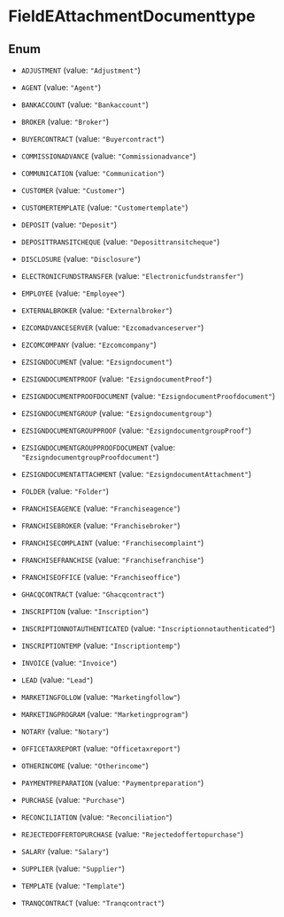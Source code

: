 

# FieldEAttachmentDocumenttype

## Enum


* `ADJUSTMENT` (value: `"Adjustment"`)

* `AGENT` (value: `"Agent"`)

* `BANKACCOUNT` (value: `"Bankaccount"`)

* `BROKER` (value: `"Broker"`)

* `BUYERCONTRACT` (value: `"Buyercontract"`)

* `COMMISSIONADVANCE` (value: `"Commissionadvance"`)

* `COMMUNICATION` (value: `"Communication"`)

* `CUSTOMER` (value: `"Customer"`)

* `CUSTOMERTEMPLATE` (value: `"Customertemplate"`)

* `DEPOSIT` (value: `"Deposit"`)

* `DEPOSITTRANSITCHEQUE` (value: `"Deposittransitcheque"`)

* `DISCLOSURE` (value: `"Disclosure"`)

* `ELECTRONICFUNDSTRANSFER` (value: `"Electronicfundstransfer"`)

* `EMPLOYEE` (value: `"Employee"`)

* `EXTERNALBROKER` (value: `"Externalbroker"`)

* `EZCOMADVANCESERVER` (value: `"Ezcomadvanceserver"`)

* `EZCOMCOMPANY` (value: `"Ezcomcompany"`)

* `EZSIGNDOCUMENT` (value: `"Ezsigndocument"`)

* `EZSIGNDOCUMENTPROOF` (value: `"EzsigndocumentProof"`)

* `EZSIGNDOCUMENTPROOFDOCUMENT` (value: `"EzsigndocumentProofdocument"`)

* `EZSIGNDOCUMENTGROUP` (value: `"Ezsigndocumentgroup"`)

* `EZSIGNDOCUMENTGROUPPROOF` (value: `"EzsigndocumentgroupProof"`)

* `EZSIGNDOCUMENTGROUPPROOFDOCUMENT` (value: `"EzsigndocumentgroupProofdocument"`)

* `EZSIGNDOCUMENTATTACHMENT` (value: `"EzsigndocumentAttachment"`)

* `FOLDER` (value: `"Folder"`)

* `FRANCHISEAGENCE` (value: `"Franchiseagence"`)

* `FRANCHISEBROKER` (value: `"Franchisebroker"`)

* `FRANCHISECOMPLAINT` (value: `"Franchisecomplaint"`)

* `FRANCHISEFRANCHISE` (value: `"Franchisefranchise"`)

* `FRANCHISEOFFICE` (value: `"Franchiseoffice"`)

* `GHACQCONTRACT` (value: `"Ghacqcontract"`)

* `INSCRIPTION` (value: `"Inscription"`)

* `INSCRIPTIONNOTAUTHENTICATED` (value: `"Inscriptionnotauthenticated"`)

* `INSCRIPTIONTEMP` (value: `"Inscriptiontemp"`)

* `INVOICE` (value: `"Invoice"`)

* `LEAD` (value: `"Lead"`)

* `MARKETINGFOLLOW` (value: `"Marketingfollow"`)

* `MARKETINGPROGRAM` (value: `"Marketingprogram"`)

* `NOTARY` (value: `"Notary"`)

* `OFFICETAXREPORT` (value: `"Officetaxreport"`)

* `OTHERINCOME` (value: `"Otherincome"`)

* `PAYMENTPREPARATION` (value: `"Paymentpreparation"`)

* `PURCHASE` (value: `"Purchase"`)

* `RECONCILIATION` (value: `"Reconciliation"`)

* `REJECTEDOFFERTOPURCHASE` (value: `"Rejectedoffertopurchase"`)

* `SALARY` (value: `"Salary"`)

* `SUPPLIER` (value: `"Supplier"`)

* `TEMPLATE` (value: `"Template"`)

* `TRANQCONTRACT` (value: `"Tranqcontract"`)



